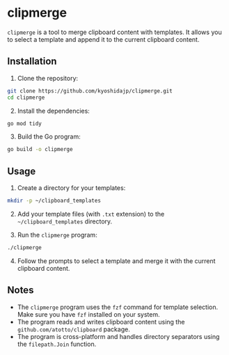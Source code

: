 # clipmerge

`clipmerge` is a tool to merge clipboard content with templates. It allows you to select a template and append it to the current clipboard content.

## Installation

1. Clone the repository:

```sh
git clone https://github.com/kyoshidajp/clipmerge.git
cd clipmerge
```

2. Install the dependencies:

```sh
go mod tidy
```

3. Build the Go program:

```sh
go build -o clipmerge
```

## Usage

1. Create a directory for your templates:

```sh
mkdir -p ~/clipboard_templates
```

2. Add your template files (with `.txt` extension) to the `~/clipboard_templates` directory.

3. Run the `clipmerge` program:

```sh
./clipmerge
```

4. Follow the prompts to select a template and merge it with the current clipboard content.

## Notes

- The `clipmerge` program uses the `fzf` command for template selection. Make sure you have `fzf` installed on your system.
- The program reads and writes clipboard content using the `github.com/atotto/clipboard` package.
- The program is cross-platform and handles directory separators using the `filepath.Join` function.
